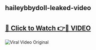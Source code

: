 ## haileybbydoll-leaked-video 

# <h2><a href="http://freeplayer.one?title=haileybbydoll-leaked-video&ref=21J">🔗 Click to Watch 👉🔴 VIDEO</a></h2>

<a href="http://freeplayer.one?title=haileybbydoll-leaked-video&ref=21J" rel="nofollow" data-target="animated-image.originalLink"><img src="https://i.ibb.co.com/xMMVF88/686577567.gif" alt="Viral Video Original" style="max-width: 100%; display: inline-block;" data-target="animated-image.originalImage"></a>

